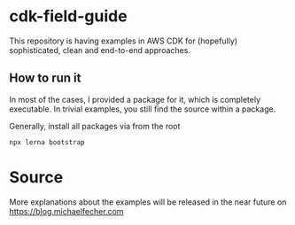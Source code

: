 # cdk-field-guide
This repository is having examples in AWS CDK for (hopefully) sophisticated, clean and end-to-end approaches.


## How to run it
In most of the cases, I provided a package for it, which is completely executable.
In trivial examples, you still find the source within a package.

Generally, install all packages via from the root

```
npx lerna bootstrap
```

# Source
More explanations about the examples will be released in the near future on
https://blog.michaelfecher.com
